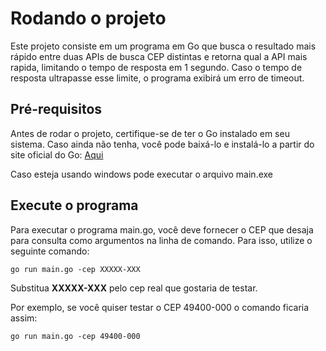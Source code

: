 # Rodando o projeto

Este projeto consiste em um programa em Go que busca o resultado mais rápido entre duas APIs de busca CEP distintas e retorna qual a API mais rapida, limitando o tempo de resposta em 1 segundo. Caso o tempo de resposta ultrapasse esse limite, o programa exibirá um erro de timeout.

## Pré-requisitos

Antes de rodar o projeto, certifique-se de ter o Go instalado em seu sistema. Caso ainda não tenha, você pode baixá-lo e instalá-lo a partir do site oficial do Go: [Aqui](https://golang.org/)

Caso esteja usando windows pode executar o arquivo main.exe


## Execute o programa

Para executar o programa main.go, você deve fornecer o CEP que desaja para consulta como argumentos na linha de comando. Para isso, utilize o seguinte comando:

```
go run main.go -cep XXXXX-XXX
```

Substitua **XXXXX-XXX** pelo cep real que gostaria de testar.

Por exemplo, se você quiser testar o CEP 49400-000 o comando ficaria assim:

```
go run main.go -cep 49400-000
```